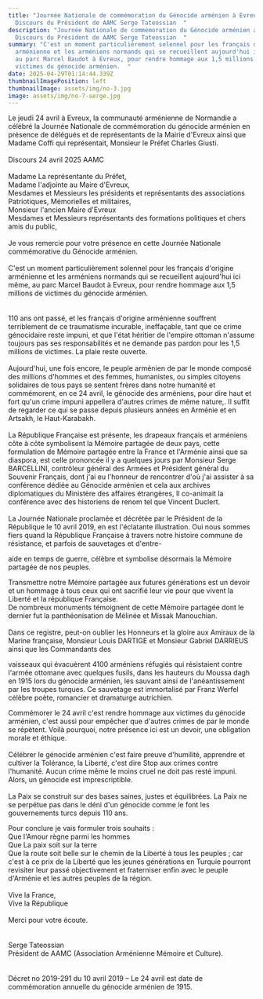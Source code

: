 ```yaml
---
title: "Journée Nationale de commémoration du Génocide arménien à Evreux :
  Discours du Président de AAMC Serge Tateossian  "
description: "Journée Nationale de commémoration du Génocide arménien à Evreux :
  Discours du Président de AAMC Serge Tateossian  "
summary: "C'est un moment particulièrement solennel pour les français d'origine
  arménienne et les arméniens normands qui se recueillent aujourd'hui ici même,
  au parc Marcel Baudot à Evreux, pour rendre hommage aux 1,5 millions de
  victimes du génocide arménien.  "
date: 2025-04-29T01:14:44.339Z
thumbnailImagePosition: left
thumbnailImage: assets/img/no-3.jpg
image: assets/img/no-7-serge.jpg
---
```

Le jeudi 24 avril à Evreux, la communauté arménienne de Normandie a célébré la Journée Nationale de commémoration du génocide arménien en présence de délégués et de représentants de la Mairie d'Evreux ainsi que Madame Coffi qui représentait, Monsieur le Préfet Charles Giusti.\
\
Discours 24 avril 2025 AAMC\
\
Madame La représentante du Préfet,\
Madame l'adjointe au Maire d'Evreux,\
Mesdames et Messieurs les présidents et représentants des associations Patriotiques, Mémorielles et militaires,\
Monsieur l'ancien Maire d'Evreux\
Mesdames et Messieurs représentants des formations politiques et chers amis du public,\
\
Je vous remercie pour votre présence en cette Journée Nationale commémorative du Génocide arménien.\
\
C'est un moment particulièrement solennel pour les français d'origine arménienne et les arméniens normands qui se recueillent aujourd'hui ici même, au parc Marcel Baudot à Evreux, pour rendre hommage aux 1,5 millions de victimes du génocide arménien.\
\
\
110 ans ont passé, et les français d'origine arménienne souffrent terriblement de ce traumatisme incurable, ineffaçable, tant que ce crime génocidaire reste impuni, et que l'état héritier de l'empire ottoman n'assume toujours pas ses responsabilités et ne demande pas pardon pour les 1,5 millions de victimes. La plaie reste ouverte.\
\
Aujourd'hui, une fois encore, le peuple arménien de par le monde composé des millions d'hommes et des femmes, humanistes, ou simples citoyens solidaires de tous pays se sentent frères dans notre humanité et commémorent, en ce 24 avril, le génocide des arméniens, pour dire haut et fort qu'un crime impuni appellera d'autres crimes de même nature,. Il suffit de regarder ce qui se passe depuis plusieurs années en Arménie et en Artsakh, le Haut-Karabakh.\
\
La République Française est présente, les drapeaux français et arméniens côte à côte symbolisent la Mémoire partagée de deux pays, cette formulation de Mémoire partagée entre la France et l'Arménie ainsi que sa diaspora, est celle prononcée il y a quelques jours par Monsieur Serge BARCELLINI, contrôleur général des Armées et Président général du Souvenir Français, dont j'ai eu l'honneur de rencontrer d'où j'ai assister à sa conférence dédiée au Génocide arménien et cela aux archives diplomatiques du Ministère des affaires étrangères, Il co-animait la conférence avec des historiens de renom tel que Vincent Duclert.\
\
La Journée Nationale proclamée et décrétée par le Président de la République le 10 avril 2019, en est l'éclatante illustration. Oui nous sommes fiers quand la République Française à travers notre histoire commune de résistance, et parfois de sauvetages et d'entre-

aide en temps de guerre, célèbre et symbolise désormais la Mémoire partagée de nos peuples.



Transmettre notre Mémoire partagée aux futures générations est un devoir et un hommage à tous ceux qui ont sacrifié leur vie pour que vivent la Liberté et la république Française.\
De nombreux monuments témoignent de cette Mémoire partagée dont le dernier fut la panthéonisation de Mélinée et Missak Manouchian.\
\
Dans ce registre, peut-on oublier les Honneurs et la gloire aux Amiraux de la Marine française, Monsieur Louis DARTIGE et Monsieur Gabriel DARRIEUS ainsi que les Commandants des

vaisseaux qui évacuèrent 4100 arméniens réfugiés qui résistaient contre l'armée ottomane avec quelques fusils, dans les hauteurs du Moussa dagh en 1915 lors du génocide arménien, les sauvant ainsi de l'anéantissement par les troupes turques. Ce sauvetage est immortalisé par Franz Werfel célèbre poète, romancier et dramaturge autrichien.





Commémorer le 24 avril c'est rendre hommage aux victimes du génocide arménien, c'est aussi pour empêcher que d'autres crimes de par le monde se répètent. Voilà pourquoi, notre présence ici est un devoir, une obligation morale et éthique.\
\
Célébrer le génocide arménien c'est faire preuve d'humilité, apprendre et cultiver la Tolérance, la Liberté, c'est dire Stop aux crimes contre l'humanité. Aucun crime même le moins cruel ne doit pas resté impuni. Alors, un génocide est imprescriptible.\
\
La Paix se construit sur des bases saines, justes et équilibrées. La Paix ne se perpétue pas dans le déni d'un génocide comme le font les gouvernements turcs depuis 110 ans.

Pour conclure je vais formuler trois souhaits :\
Que l'Amour règne parmi les hommes\
Que La paix soit sur la terre\
Que la route soit belle sur le chemin de la Liberté à tous les peuples ; car c'est à ce prix de la Liberté que les jeunes générations en Turquie pourront revisiter leur passé objectivement et fraterniser enfin avec le peuple d'Arménie et les autres peuples de la région.\
\
Vive la France,\
Vive la République\
\
Merci pour votre écoute.\
\
\
Serge Tateossian\
Président de AAMC (Association Arménienne Mémoire et Culture).\
\
\
Décret no 2019-291 du 10 avril 2019 – Le 24 avril est date de commémoration annuelle du génocide arménien de 1915.